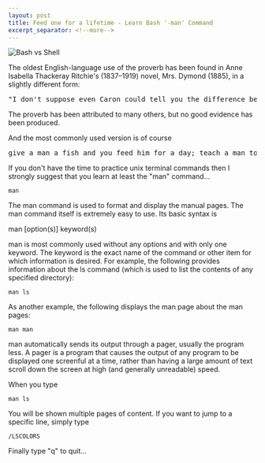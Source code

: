 ```yaml
---
layout: post
title: Feed one for a lifetime - Learn Bash '-man' Command
excerpt_separator: <!--more-->
---
```

![Bash vs Shell](http://timurcatakli.github.io/images/man01.jpg)

The oldest English-language use of the proverb has been found in Anne Isabella Thackeray Ritchie's (1837–1919) novel, Mrs. Dymond (1885), in a slightly different form:

<!--more-->
<pre>"I don't suppose even Caron could tell you the difference between material and spiritual," said Max, shrugging his shoulders. "He certainly doesn't practise his precepts, but I suppose the Patron meant that <strong>if you give a man a fish he is hungry again in an hour. If you teach him to catch a fish you do him a good turn.</strong> But these very elementary principles are apt to clash with the leisure of the cultivated classes. Will Mr. Bagginal now produce his ticket—the result of favour and the unjust sub-division of spiritual environments?" said Du Parc, with a smile.</pre>

The proverb has been attributed to many others, but no good evidence has been produced.

And the most commonly used version is of course

<pre>give a man a fish and you feed him for a day; teach a man to fish and you feed him for a lifetime</pre>

If you don't have the time to practice unix terminal commands then I strongly suggest that you learn at least the "man" command...

<pre><code>man</code></pre>

The man command is used to format and display the manual pages. The man command itself is extremely easy to use. Its basic syntax is

man [option(s)] keyword(s)

man is most commonly used without any options and with only one keyword. The keyword is the exact name of the command or other item for which information is desired. For example, the following provides information about the ls command (which is used to list the contents of any specified directory):

````
man ls
````

As another example, the following displays the man page about the man pages:

````
man man
````

man automatically sends its output through a pager, usually the program less. A pager is a program that causes the output of any program to be displayed one screenful at a time, rather than having a large amount of text scroll down the screen at high (and generally unreadable) speed.

When you type 

````
man ls
````

You will be shown multiple pages of content. If you want to jump to a specific line, simply type

````
/LSCOLORS
````

Finally type "q" to quit...
